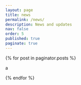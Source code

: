 ```yaml
---
layout: page
title: news
permalink: /news/
description: News and updates
nav: false
order: 5
published: true
paginate: true 
---
```


<div>


{% for post in paginator.posts %}

<div>a</div>

{% endfor %}



 
</div>
